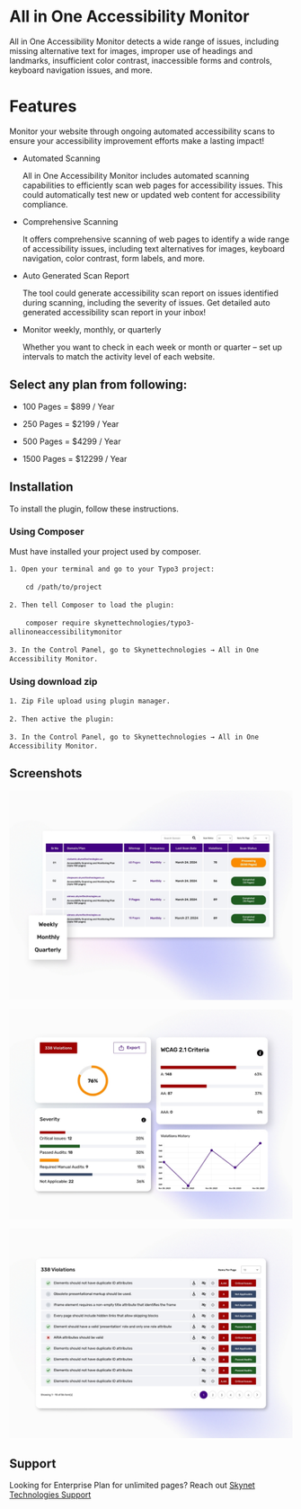 # All in One Accessibility Monitor

All in One Accessibility Monitor detects a wide range of issues, including missing alternative text for images, improper use of headings and landmarks, insufficient color contrast, inaccessible forms and controls, keyboard navigation issues, and more.

# Features

Monitor your website through ongoing automated accessibility scans to ensure your accessibility improvement efforts make a lasting impact!

- Automated Scanning

    All in One Accessibility Monitor includes automated scanning capabilities to efficiently scan web pages for accessibility issues. This could automatically test new or updated web content for accessibility compliance.

- Comprehensive Scanning

    It offers comprehensive scanning of web pages to identify a wide range of accessibility issues, including text alternatives for images, keyboard navigation, color contrast, form labels, and more.

- Auto Generated Scan Report

    The tool could generate accessibility scan report on issues identified during scanning, including the severity of issues. Get detailed auto generated accessibility scan report in your inbox!

- Monitor weekly, monthly, or quarterly

    Whether you want to check in each week or month or quarter – set up intervals to match the activity level of each website.

## Select any plan from following:

* 100 Pages = $899 / Year

* 250 Pages = $2199 / Year

* 500 Pages = $4299 / Year

* 1500 Pages = $12299 / Year

## Installation

To install the plugin, follow these instructions.

### Using Composer


Must have installed your project used by composer.

    1. Open your terminal and go to your Typo3 project:

        cd /path/to/project

    2. Then tell Composer to load the plugin:

        composer require skynettechnologies/typo3-allinoneaccessibilitymonitor

    3. In the Control Panel, go to Skynettechnologies → All in One Accessibility Monitor.

### Using download zip

    1. Zip File upload using plugin manager.

    2. Then active the plugin:

    3. In the Control Panel, go to Skynettechnologies → All in One Accessibility Monitor.

## Screenshots

![App Screenshot](https://raw.githubusercontent.com/skynettechnologies/accessibility-monitor-screenshot/main/Screenshot%202.jpg)

![App Screenshot](https://raw.githubusercontent.com/skynettechnologies/accessibility-monitor-screenshot/main/Screenshot%203.jpg)

![App Screenshot](https://raw.githubusercontent.com/skynettechnologies/accessibility-monitor-screenshot/main/Screenshot%201.jpg)


## Support
Looking for Enterprise Plan for unlimited pages? Reach out [Skynet Technologies Support](mailto:hello@skynettechnologies.com)

